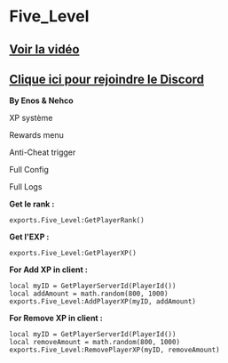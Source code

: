 # Five_Level

[Voir la vidéo](https://youtu.be/f2SXpMzkUFo)
-
[Clique ici pour rejoindre le Discord](https://discord.gg/fivemfrance)
-
<p><strong>By Enos & Nehco</strong></p>

<p>XP système</p>
<p>Rewards menu </p>
<p>Anti-Cheat trigger</p>
<p>Full Config </p>
<p>Full Logs</p>

**Get le rank :**
```
exports.Five_Level:GetPlayerRank()
```
 
**Get l'EXP :** 

```
exports.Five_Level:GetPlayerXP()
```

**For Add XP in client :** 
 ```
local myID = GetPlayerServerId(PlayerId())
local addAmount = math.random(800, 1000)
exports.Five_Level:AddPlayerXP(myID, addAmount)
```

**For Remove XP in client :**
```
local myID = GetPlayerServerId(PlayerId())
local removeAmount = math.random(800, 1000)
exports.Five_Level:RemovePlayerXP(myID, removeAmount)
```
